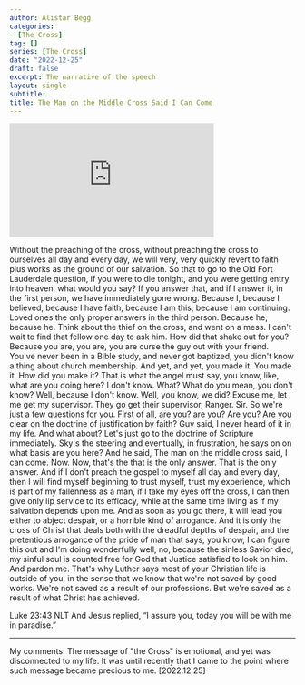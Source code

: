 ```yaml
---
author: Alistar Begg
categories:
- [The Cross]
tag: []
series: [The Cross]
date: "2022-12-25"
draft: false
excerpt: The narrative of the speech
layout: single
subtitle: 
title: The Man on the Middle Cross Said I Can Come
---
```


<iframe width="360" height="200" src="https://www.youtube.com/embed/xk9wgJBoEd8" title="The Man on the Middle Cross Said I Can Come | Alistair Begg" frameborder="0" allow="accelerometer; autoplay; clipboard-write; encrypted-media; gyroscope; picture-in-picture" allowfullscreen></iframe>

Without the preaching of the cross, without preaching the cross to ourselves all day and every day, we will very, very quickly revert to faith plus works as the ground of our salvation. So that to go to the Old Fort Lauderdale question, if you were to die tonight, and you were getting entry into heaven, what would you say? If you answer that, and if I answer it, in the first person, we have immediately gone wrong. Because I, because I believed, because I have faith, because I am this, because I am continuing. Loved ones the only proper answers in the third person. Because he, because he. Think about the thief on the cross, and went on a mess. I can't wait to find that fellow one day to ask him. How did that shake out for you? Because you are, you are, you are curse the guy out with your friend. You've never been in a Bible study, and never got baptized, you didn't know a thing about church membership. And yet, and yet, you made it. You made it. How did you make it? That is what the angel must say, you know, like, what are you doing here? I don't know. What? What do you mean, you don't know? Well, because I don't know. Well, you know, we did? Excuse me, let me get my supervisor. They go get their supervisor, Ranger. Sir. So we're just a few questions for you. First of all, are you? are you? Are you? Are you clear on the doctrine of justification by faith? Guy said, I never heard of it in my life. And what about? Let's just go to the doctrine of Scripture immediately. Sky's the steering and eventually, in frustration, he says on on what basis are you here? And he said, The man on the middle cross said, I can come. Now. Now, that's the that is the only answer. That is the only answer. And if I don't preach the gospel to myself all day and every day, then I will find myself beginning to trust myself, trust my experience, which is part of my fallenness as a man, if I take my eyes off the cross, I can then give only lip service to its efficacy, while at the same time living as if my salvation depends upon me. And as soon as you go there, it will lead you either to abject despair, or a horrible kind of arrogance. And it is only the cross of Christ that deals both with the dreadful depths of despair, and the pretentious arrogance of the pride of man that says, you know, I can figure this out and I'm doing wonderfully well, no, because the sinless Savior died, my sinful soul is counted free for God that Justice satisfied to look on him. And pardon me. That's why Luther says most of your Christian life is outside of you, in the sense that we know that we're not saved by good works. We're not saved as a result of our professions. But we're saved as a result of what Christ has achieved.  

‪Luke‬ 23:43 NLT And Jesus replied, “I assure you, today you will be with me in paradise.”


----

My comments: The message of "the Cross" is emotional, and yet was disconnected to my life.  It was until recently that I came to the point where such message became precious to me. [2022.12.25]